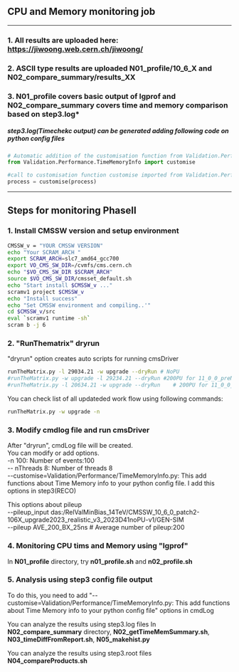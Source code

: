 ## CPU and Memory monitoring job  
---
### 1. All results are uploaded here: https://jiwoong.web.cern.ch/jiwoong/  
### 2. ASCII type results are uploaded N01_profile/10_6_X and N02_compare_summary/results_XX  
### 3. N01_profile covers basic output of Igprof and N02_compare_summary covers time and memory comparison based on step3.log*  
##### step3.log(Timechekc output) can be generated adding following code on python config files  

```python
# Automatic addition of the customisation function from Validation.Performance.TimeMemoryInfo
from Validation.Performance.TimeMemoryInfo import customise

#call to customisation function customise imported from Validation.Performance.TimeMemoryInfo
process = customise(process)
```  
---

## Steps for monitoring PhaseII

### 1. Install CMSSW version and setup environment
```bash
CMSSW_v = "YOUR CMSSW VERSION"
echo "Your SCRAM_ARCH "
export SCRAM_ARCH=slc7_amd64_gcc700
export VO_CMS_SW_DIR=/cvmfs/cms.cern.ch
echo "$VO_CMS_SW_DIR $SCRAM_ARCH"
source $VO_CMS_SW_DIR/cmsset_default.sh
echo "Start install $CMSSW_v ..."
scramv1 project $CMSSW_v
echo "Install success"
echo "Set CMSSW environment and compiling..'"
cd $CMSSW_v/src
eval `scramv1 runtime -sh`
scram b -j 6
```

### 2. "RunThematrix" dryrun

"dryrun" option creates auto scripts for running cmsDriver
```bash
runTheMatrix.py -l 29034.21 -w upgrade --dryRun # NoPU
#runTheMatrix.py -w upgrade -l 29234.21 --dryRun #200PU for 11_0_0_preN (N is low version 1 ,2 ..)
#runTheMatrix.py -l 20634.21 -w upgrade --dryRun    # 200PU for 11_0_0_preN(N is high version)
```
You can check list of all updateded work flow using following commands:
```bash
runTheMatrix.py -w upgrade -n
```

### 3. Modify cmdlog file and run cmsDriver

After "dryrun", cmdLog file will be created.  
You can modify or add options.  
-n 100: Number of events:100  
-- nThreads 8: Number of threads 8  
--customise=Validation/Performance/TimeMemoryInfo.py: This add functions about Time Memory info to your python config file. I add this options in step3(RECO)

This options about pileup  
--pileup_input das:/RelValMinBias_14TeV/CMSSW_10_6_0_patch2-106X_upgrade2023_realistic_v3_2023D41noPU-v1/GEN-SIM  
--pileup AVE_200_BX_25ns # Average number of pileup:200  

### 4. Monitoring CPU tims and Memory using "Igprof"
In **N01_profile** directory, try **n01_profile.sh** and **n02_profile.sh**


### 5. Analysis using step3 config file output
To do this, you need to add "--customise=Validation/Performance/TimeMemoryInfo.py: This add functions about Time Memory info to your python config file" options in cmdLog

You can analyze the results using step3.log files
In **N02_compare_summary** directory,
**N02_getTimeMemSummary.sh**, **N03_timeDiffFromReport.sh**, **N05_makehist.py**

You can analyze the results using step3.root files
**N04_compareProducts.sh**

